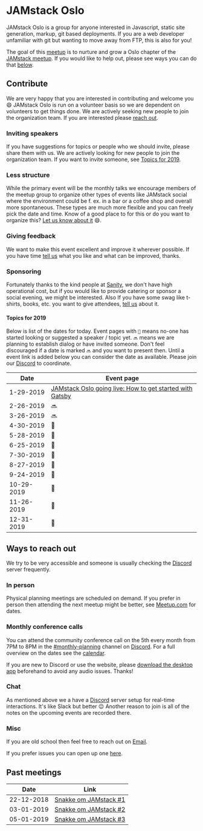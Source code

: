# JAMstack Oslo

JAMstack Oslo is a group for anyone interested in Javascript, static site
generation, markup, git based deployments. If you are a web developer
unfamiliar with git but wanting to move away from FTP, this is also for you!

The goal of this [meetup][2] is to nurture and grow a Oslo chapter of the
[JAMstack meetup][3]. If you would like to help out, please see ways you can do
that [below](#contribute).

## Contribute

We are very happy that you are interested in contributing and welcome you :smile:
JAMstack Oslo is run on a volunteer basis so we are dependent on volunteers to
get things done. We are actively seeking new people to join the organization
team. If you are interested please [reach out](#ways-to-reach-out).

### Inviting speakers

If you have suggestions for topics or people who we should invite, please share
them with us. We are actively looking for new people to join the organization
team. If you want to invite someone, see [Topics for 2019](#topics-for-2019).

### Less structure

While the primary event will be the monthly talks we encourage members of the
meetup group to organize other types of events like JAMstack social where the
environment could be f. ex. in a bar or a coffee shop and overall more
spontaneous.  These types are much more flexible and you can freely pick the
date and time. Know of a good place to for this or do you want to organize
this?  [Let us know about it][0] :smile:.


### Giving feedback

We want to make this event excellent and improve it wherever possible. If you
have time [tell us](#ways-to-reach-out) what you like and what can be improved,
thanks.

### Sponsoring

Fortunately thanks to the kind people at [Sanity][4], we don't have high
operational cost, but if you would like to provide catering or sponsor a social
evening, we might be interested. Also If you have some swag like t-shirts,
books, etc. you want to give attendees, [tell us](#ways-to-reach-out) about it.

#### Topics for 2019

Below is list of the dates for today. Event pages with `👀` means no-one has
started looking or suggested a speaker / topic yet. `🔜` means we are planning
to establish dialog or have invited someone. Don't feel discouraged if a date
is marked `🔜` and you want to present then. Until a event link is added below
you can consider the date as available. Please join our [Discord][0] to
coordinate.

| Date       | Event page                                                            |
| ---------- | --------------------------------------------------------------------- |
| 1-29-2019  | [JAMstack Oslo going live: How to get started with Gatsby][1-29-2019] |
| 2-26-2019  | 🔜                                                                    |
| 3-26-2019  | 🔜                                                                    |
| 4-30-2019  | 👀                                                                    |
| 5-28-2019  | 👀                                                                    |
| 6-25-2019  | 👀                                                                    |
| 7-30-2019  | 👀                                                                    |
| 8-27-2019  | 👀                                                                    |
| 9-24-2019  | 👀                                                                    |
| 10-29-2019 | 👀                                                                    |
| 11-26-2019 | 👀                                                                    |
| 12-31-2019 | 👀                                                                    |

## Ways to reach out

We try to be very accessible and someone is usually checking the [Discord][0]
server frequently.

### In person

Physical planning meetings are scheduled on demand. If you prefer in person
then attending the next meetup might be better, see [Meetup.com][2] for dates.

### Monthly conference calls

You can attend the community conference call on the 5th every month from 7PM to
8PM in the [#monthly-planning][0] channel on [Discord][0]. For a full overview
on the dates see the [calendar][1].

If you are new to Discord or use the website, please [download the desktop
app][5] beforehand to avoid any audio issues. Thanks!

### Chat

As mentioned above we a have a [Discord][0] server setup for real-time
interactions. It's like Slack but better :wink: Another reason to join is all
of the notes on the upcoming events are recorded there.

### Misc

If you are old school then feel free to reach out on [Email](mailto:alexander@alemayhu.com?subject=JAMstack-Oslo).

If you prefer issues you can open up one [here](https://github.com/JAMstack-Oslo/org-website/issues).

## Past meetings

| Date       | Link                                                             |
| ---------- | ---------------------------------------------------------------- |
| 22-12-2018 | [Snakke om JAMstack #1](meetings/meeting-planning-22-12-2018.md) |
| 03-01-2019 | [Snakke om JAMstack #2](meetings/meeting-planning-03-01-2019.md) |
| 05-01-2019 | [Snakke om JAMstack #3](meetings/meeting-planning-05-01-2019.md) |

[0]: https://discord.gg/rE3pcSw
[1]: https://calendar.google.com/calendar?cid=YWxlbWF5aHUuY29tX2tzaGxxbHFsZjdmYTlnbjZjZWRqY2NsZzRjQGdyb3VwLmNhbGVuZGFyLmdvb2dsZS5jb20
[2]: https://www.meetup.com/JAMstack-Oslo/
[1-29-2019]: https://www.meetup.com/de-DE/JAMstack-Oslo/events/257379094/
[3]: https://jamstack.org
[4]: https://sanity.io
[5]: https://discordapp.com/download
